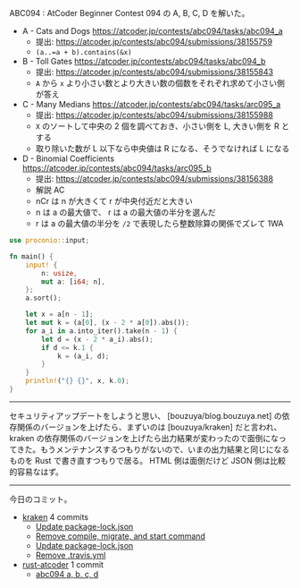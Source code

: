 ABC094 : AtCoder Beginner Contest 094 の A, B, C, D を解いた。

- A - Cats and Dogs
  <https://atcoder.jp/contests/abc094/tasks/abc094_a>
  - 提出: <https://atcoder.jp/contests/abc094/submissions/38155759>
  - `(a..=a + b).contains(&x)`
- B - Toll Gates
  <https://atcoder.jp/contests/abc094/tasks/abc094_b>
  - 提出: <https://atcoder.jp/contests/abc094/submissions/38155843>
  - `A` から `x` より小さい数とより大きい数の個数をそれぞれ求めて小さい側が答え
- C - Many Medians
  <https://atcoder.jp/contests/abc094/tasks/arc095_a>
  - 提出: <https://atcoder.jp/contests/abc094/submissions/38155988>
  - `X` のソートして中央の 2 個を調べておき、小さい側を L, 大きい側を R とする
  - 取り除いた数が L 以下なら中央値は R になる、そうでなければ L になる
- D - Binomial Coefficients
  <https://atcoder.jp/contests/abc094/tasks/arc095_b>
  - 提出: <https://atcoder.jp/contests/abc094/submissions/38156388>
  - 解説 AC
  - nCr は n が大きくて r が中央付近だと大きい
  - n は a の最大値で、 r は a の最大値の半分を選んだ
  - r は a の最大値の半分を `/2` で表現したら整数除算の関係でズレて 1WA

```rust
use proconio::input;

fn main() {
    input! {
        n: usize,
        mut a: [i64; n],
    };
    a.sort();

    let x = a[n - 1];
    let mut k = (a[0], (x - 2 * a[0]).abs());
    for a_i in a.into_iter().take(n - 1) {
        let d = (x - 2 * a_i).abs();
        if d <= k.1 {
            k = (a_i, d);
        }
    }
    println!("{} {}", x, k.0);
}
```

---

セキュリティアップデートをしようと思い、 [bouzuya/blog.bouzuya.net] の依存関係のバージョンを上げたら、まずいのは [bouzuya/kraken] だと言われ、 kraken の依存関係のバージョンを上げたら出力結果が変わったので面倒になってきた。もうメンテナンスするつもりがないので、いまの出力結果と同じになるものを Rust で書き直すつもりで居る。 HTML 側は面倒だけど JSON 側は比較的容易なはず。

---

今日のコミット。

- [kraken](https://github.com/bouzuya/kraken) 4 commits
  - [Update package-lock.json](https://github.com/bouzuya/kraken/commit/9a25e63bd043d785c43e8be4f7318eb7b2256bef)
  - [Remove compile, migrate, and start command](https://github.com/bouzuya/kraken/commit/f157377aaf527747b99da5a5873082720e255ccb)
  - [Update package-lock.json](https://github.com/bouzuya/kraken/commit/3cc0440cf15a8649ee5214b75e45d9366e77bdb0)
  - [Remove .travis.yml](https://github.com/bouzuya/kraken/commit/a31f54d87a9bc1b87259ce062a1435e257ea9e8f)
- [rust-atcoder](https://github.com/bouzuya/rust-atcoder) 1 commit
  - [abc094 a, b, c, d](https://github.com/bouzuya/rust-atcoder/commit/ff9f1511d4411e680b5997b98be6e911fd2d2d82)
